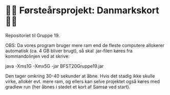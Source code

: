 # 👩‍💻 Førsteårsprojekt: Danmarkskort 👨‍💻
Repositoriet til Gruppe 19.

OBS: Da vores program bruger mere ram end de fleste computere allokerer automatisk (ca. 4 GB 
bliver brugt), så skal .jar-filen køres fra kommandolinjen ved at skrive: 

java -Xms1G -Xmx5G -jar BFST20Gruppe19.jar

Den tager omkring 30-40 sekunder at åbne. Hvis det stadig ikke skulle virke, allokér evt. mere ram, og ellers
 kan selve projektet også køres med gradlew run (her åbnes i stedet et kort af Samsø ved start).
